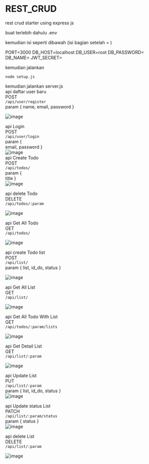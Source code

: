 # REST_CRUD
rest crud starter using express js

buat terlebih dahulu .env 

kemudian isi seperti dibawah (isi bagian setelah = )

PORT=3000
DB_HOST=localhost
DB_USER=root
DB_PASSWORD=
DB_NAME=
JWT_SECRET=

kemudian jalankan 

```node setup.js```

kemudian jalankan server.js
 <br />
api daftar user baru  <br />
POST  <br />
``` /api/user/register ```  <br />
 param {
    name,
    email,
    password
}  <br />

![image](https://github.com/hcalldee/BTS_TODOLIST/assets/49970186/4da1dec2-bf92-4753-ab01-7e7f3575ee4a)
 <br />

api Login <br />
POST  <br />
``` /api/user/login ```  <br />
param {  <br />
    email,
    password
}
 <br />
![image](https://github.com/hcalldee/BTS_TODOLIST/assets/49970186/4808a470-6817-48fa-af6a-6aa7f3ccf21d)
 <br />
api Create Todo <br />
POST <br />
``` /api/todos/ ``` <br />
param { <br />
    title
}
 <br />
![image](https://github.com/hcalldee/BTS_TODOLIST/assets/49970186/223849e9-a198-408f-8b9e-3d5a0846c9bc)
 <br />
 
api delete Todo <br />
DELETE <br />
``` /api/todos/:param ``` <br />

 ![image](https://github.com/hcalldee/BTS_TODOLIST/assets/49970186/de6e57c8-06f6-4e05-98ac-09f9f2054749)<br />

 api Get All Todo <br />
GET <br />
``` /api/todos/ ``` <br />

![image](https://github.com/hcalldee/BTS_TODOLIST/assets/49970186/9581c642-d86d-4181-aa08-7298d4ea6df0)<br />

api create Todo list <br />
POST <br />
``` /api/list/ ``` <br />
param {
  list,
  id_do,
  status
}

![image](https://github.com/hcalldee/BTS_TODOLIST/assets/49970186/dcbdc8d4-5366-434e-b181-02355bf9f099)<br />

 api Get All List <br />
GET <br />
``` /api/list/ ``` <br />

![image](https://github.com/hcalldee/BTS_TODOLIST/assets/49970186/54643987-9740-4469-bc0d-56691c0d5325)<br />

 api Get All Todo With List <br />
GET <br />
``` /api/todos/:param/lists ``` <br />

![image](https://github.com/hcalldee/BTS_TODOLIST/assets/49970186/39fd9049-ba49-4865-86c1-c991f7791df6)<br />

api Get Detail List <br />
GET <br />
``` /api/list/:param ``` <br />

![image](https://github.com/hcalldee/BTS_TODOLIST/assets/49970186/931ee1c3-44f5-47bd-8aae-d9a44b6ebb97)<br />

api Update List <br />
PUT <br />
``` /api/list/:param ``` <br />
param {
  list,
  id_do,
  status
}
<br />
![image](https://github.com/hcalldee/BTS_TODOLIST/assets/49970186/1955d686-4b5a-4ac1-8523-cb957a9d7783)<br />

api Update status List <br />
PATCH <br />
``` /api/list/:param/status ``` <br />
param {
  status
}
<br />
![image](https://github.com/hcalldee/BTS_TODOLIST/assets/49970186/2a057083-9b83-4b69-abcf-937f5090d11d)<br />

api delete List <br />
DELETE <br />
``` /api/list/:param ``` <br />

![image](https://github.com/hcalldee/BTS_TODOLIST/assets/49970186/ef9707ba-4802-4e88-ade6-e6f7d43cee11)

